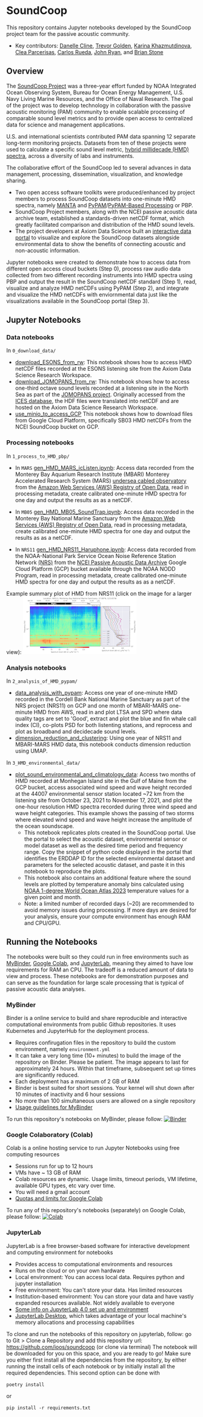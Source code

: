# SoundCoop
This repository contains Jupyter notebooks developed by the SoundCoop project team for the passive acoustic community.
- Key contributors: [Danelle Cline](https://www.mbari.org/person/danelle-e-cline/), [Trevor Golden](https://axiomdatascience.com/about/), [Karina Khazmutdinova](https://axiomdatascience.com/about/), [Clea Parcerisas](https://www.vliz.be/en/imis?module=person&persid=38082), [Carlos Rueda](https://www.mbari.org/person/carlos-a-rueda/), [John Ryan](https://www.mbari.org/person/john-ryan/), and [Brian Stone](https://axiomdatascience.com/about/)

## Overview
The [SoundCoop Project](https://www.ncei.noaa.gov/products/passive-acoustic-data#tab-6801) was a three-year effort funded by NOAA Integrated Ocean Observing System, Bureau for Ocean Energy Management, U.S. Navy Living Marine Resources, and the Office of Naval Research. The goal of the project was to develop technology in collaboration with the passive acoustic monitoring (PAM) community to enable scalable processing of comparable sound level metrics and to provide open access to centralized data for science and management applications. 

U.S. and international scientists contributed PAM data spanning 12 separate long-term monitoring projects. Datasets from ten of these projects were used to calculate a specific sound level metric, [hybrid millidecade (HMD) spectra](https://doi.org/10.1121/10.0003324), across a diversity of labs and instruments.

The collaborative effort of the SoundCoop led to several advances in data management, processing, dissemination, visualization, and knowledge sharing. 
* Two open access software toolkits were produced/enhanced by project members to process SoundCoop datasets into one-minute HMD spectra, namely [MANTA](https://bitbucket.org/CLO-BRP/manta-wiki/wiki/Home) and [PyPAM](https://github.com/lifewatch/pypam)/[PyPAM-Based Processing](https://pypi.org/project/mbari-pbp/) or PBP.
* SoundCoop Project members, along with the NCEI passive acoustic data archive team, established a standards-driven netCDF format, which greatly facilitated comparison and distribution of the HMD sound levels.
* The project developers at Axiom Data Science built an [interactive data portal](https://soundcoop.portal.axds.co/#) to visualize and explore the SoundCoop datasets alongside environmental data to show the benefits of connecting acoustic and non-acoustic information.

Jupyter notebooks were created to demonstrate how to access data from different open access cloud buckets (Step 0), process raw audio data collected from two different recording instruments into HMD spectra using PBP and output the result in the SoundCoop netCDF standard (Step 1), read, visualize and analyze HMD netCDFs using PyPAM (Step 2), and integrate and visualize the HMD netCDFs with enviornmental data just like the visualizations available in the SoundCoop portal (Step 3).

## Jupyter Notebooks

### Data notebooks
In `0_download_data/`
 
* [download_ESONS_from_rw](https://github.com/ioos/soundcoop/blob/main/0_download_data/download_ESONS_from_rw.ipynb): This notebook shows how to access HMD netCDF files recorded at the ESONS listening site from the Axiom Data Science Research Workspace.
* [download_JOMOPANS_from_rw](https://github.com/ioos/soundcoop/blob/main/0_download_data/download_JOMOPANS_from_rw.ipynb): This notebook shows how to access one-third octave sound levels recorded at a listening site in the North Sea as part of the [JOMOPANS project](https://northsearegion.eu/jomopans/). Originally accessed from the [ICES database](https://www.ices.dk/data/data-portals/Pages/Continuous-Noise.aspx), the HDF files were translated into netCDF and are hosted on the Axiom Data Science Research Workspace.
* [use_minio_to_access_GCP](https://github.com/ioos/soundcoop/blob/main/0_download_data/use_minio_to_access_GCP.ipynb)  This notebook shows how to download files from Google Cloud Platform, specifically SB03 HMD netCDFs from the NCEI SoundCoop bucket on GCP.

### Processing notebooks 
In `1_process_to_HMD_pbp/`

* In `MARS` [gen_HMD_MARS_icListen.ipynb](https://github.com/ioos/soundcoop/blob/main/1_process_to_HMD_pbp/MARS/gen_HMD_MARS_icListen.ipynb): Access data recorded from the Monterey Bay Aquarium Research Institute (MBARI) Monterey Accelerated Research System (MARS) [undersea cabled observatory](https://www.mbari.org/data/passive-acoustic-data/) from the [Amazon Web Services (AWS) Registry of Open Data](https://www.mbari.org/project/open-acoustic-data/), read in processing metadata, create calibrated one-minute HMD spectra for one day and output the results as as a netCDF.
  
*  In `MB05` [gen_HMD_MB05_SoundTrap.ipynb](https://github.com/ioos/soundcoop/blob/main/1_process_to_HMD_pbp/MB05/gen_HMD_MB05_SoundTrap.ipynb): Access data recorded in the Monterey Bay National Marine Sanctuary from the [Amazon Web Services (AWS) Registry of Open Data](https://www.mbari.org/project/open-acoustic-data/), read in processing metadata, create calibrated one-minute HMD spectra for one day and output the results as as a netCDF.

* In `NRS11` [gen_HMD_NRS11_Haruphone.ipynb](https://github.com/ioos/soundcoop/blob/main/1_process_to_HMD_pbp/NRS11/gen_HMD_NRS11_Haruphone.ipynb): Access data recorded from the NOAA-National Park Service Ocean Noise Reference Station Network [(NRS)](https://www.pmel.noaa.gov/acoustics/ocean-noise-reference.html) from the [NCEI Passive Acoustic Data Archive](https://www.ncei.noaa.gov/products/passive-acoustic-data) Google Cloud Platform (GCP) bucket available through the NOAA NODD Program, read in processing metadata, create calibrated one-minute HMD spectra for one day and output the results as as a netCDF.

Example summary plot of HMD from NRS11 (click on the image for a larger view):
[![Image link ](docs/images/NRS11_20201018_sm.png)](docs/images/NRS11_20201018.png)

### Analysis notebooks 

In `2_analysis_of_HMD_pypam/`

* [data_analysis_with_pypam](https://github.com/ioos/soundcoop/blob/main/2_analysis_of_HMD_pypam/data_analysis_with_pypam.ipynb): Access one year of one-minute HMD recorded in the Cordell Bank National Marine Sanctuary as part of the NRS project (NRS11) on GCP and one month of MBARI-MARS one-minute HMD from AWS, read in and plot LTSA and SPD where data quality tags are set to 'Good', extract and plot the blue and fin whale call index (CI), co-plots PSD for both listenting stations, and reprocess and plot as broadband and decidecade sound levels.
* [dimension_reduction_and_clustering](https://github.com/ioos/soundcoop/blob/main/2_analysis_of_HMD_pypam/dimension_reduction_and_clustering.ipynb): Using one year of NRS11 and MBARI-MARS HMD data, this notebook conducts dimension reduction using UMAP.

In `3_HMD_environmental_data/`
* [plot_sound_environmental_and_climatology_data](https://github.com/ioos/soundcoop/blob/main/3_HMD_environmental_data/plot_sound_environmental_and_climatology_data.ipynb): Access two months of HMD recorded at Monhegan Island site in the Gulf of Maine from the GCP bucket, access associated wind speed and wave height recorded at the 44007 environmental sensor station located ~72 km from the listening site from October 23, 2021 to November 17, 2021, and plot the one-hour resolution HMD spectra recorded during three wind speed and wave height categories. This example shows the passing of two storms where elevated wind speed and wave height increase the amplitude of the ocean soundscape.
  + This notebook replicates plots created in the SoundCoop portal. Use the portal to select the acoustic dataset, environmental sensor or model dataset as well as the desired time period and frequency range. Copy the snippet of python code displayed in the portal that identifies the ERDDAP ID for the selected environmental dataset and parameters for the selected acoustic dataset, and paste it in this notebook to reproduce the plots.
  + This notebook also contains an additional feature where the sound levels are plotted by temperature anomaly bins calculated using [NOAA 1-degree World Ocean Atlas 2023](https://www.ncei.noaa.gov/products/world-ocean-atlas) temperature values for a given point and month.
  + Note: a limited number of recorded days (~20) are recommended to avoid memory issues during processing. If more days are desired for your analysis, ensure your compute environment has enough RAM and CPU/GPU.

## Running the Notebooks
The notebooks were built so they could run in free environments such as [MyBinder](https://mybinder.org/), [Google Colab](https://colab.research.google.com/), and [JupyterLab](https://jupyter.org/), meaning they aimed to have low requirements for RAM an CPU. The tradeoff is a reduced amount of data to view and process. These notebooks are for demonstration purposes and can serve as the foundation for large scale processing that is typical of passive acoustic data analyses. 

### MyBinder
Binder is a online service to build and share reproducible and interactive computational environments from public Github repositories. It uses Kubernetes and JupyterHub for the deployment process.
* Requires confirugation files in the repository to build the custom environment, namely `environment.yml` 
* It can take a very long time (10+ minutes) to build the image of the repository on Binder. Please be patient. The image appears to last for approximately 24 hours. Within that timeframe, subsequent set up times are significantly reduced.
* Each deployment has a maximum of 2 GB of RAM
* Binder is best suited for short sessions. Your kernel will shut down after 10 minutes of inactivity and 6 hour sessions
* No more than 100 simultaneous users are allowed on a single repository
* [Usage guidelines for MyBinder](https://mybinder.readthedocs.io/en/latest/about/user-guidelines.html)

To run this repository's notebooks on MyBinder, please follow: 
[![Binder](https://mybinder.org/badge_logo.svg)](https://mybinder.org/v2/gh/ioos/soundcoop/v0.0.2)

### Google Colaboratory (Colab)
Colab is a online hosting service to run Jupyter Notebooks using free computing resources
* Sessions run for up to 12 hours
* VMs have ~ 13 GB of RAM
* Colab resources are dynamic. Usage limits, timeout periods, VM lifetime, available GPU types, etc vary over time.
* You will need a gmail account
* [Quotas and limits for Google Colab](https://cloud.google.com/colab/docs/quotas)

To run any of this repository's notebooks (separately) on Google Colab, please follow: 
[![Colab](https://colab.research.google.com/assets/colab-badge.svg)](https://colab.research.google.com/github/ioos/soundcoop/)

### JupyterLab
JupyterLab is a free browser-based software for interactive development and computing environment for notebooks
* Provides access to computational environments and resources
* Runs on the cloud or on your own hardware
* Local environment: You can access local data. Requires python and jupyter installation
* Free environment: You can't store your data. Has limited resources
* Institution-based environment: You can store your data and have vastly expanded resources available. Not widely available to everyone
* [Some info on JupyterLab 4.0 set up and environment](https://lwn.net/Articles/936340/)
* [JupyterLab Desktop](https://github.com/jupyterlab/jupyterlab-desktop), which takes advantage of your local machine's memory allocations and processing capabilities

To clone and run the notebooks of this repository on jupyterlab, follow: 
go to Git > Clone a Repository and add this repository url: https://github.com/ioos/soundcoop (or clone via terminal)
The notebook will be downloaded for you on this space, and you are ready to go! 
Make sure you either first install all the dependencies from the repository, by either running the install cells of each notebook or by initially install all the required dependencies. 
This second option can be done with 
```shell
poetry install
```

or 
```shell
pip install -r requirements.txt
```

